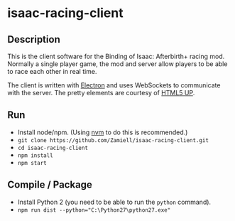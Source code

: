 isaac-racing-client
===================

Description
-----------

This is the client software for the Binding of Isaac: Afterbirth+ racing mod. Normally a single player game, the mod and server allow players to be able to race each other in real time.

The client is written with [Electron](http://electron.atom.io/) and uses WebSockets to communicate with the server. The pretty elements are courtesy of [HTML5 UP](https://html5up.net/).



Run
---

* Install node/npm. (Using [nvm](https://github.com/creationix/nvm) to do this is recommended.)
* `git clone https://github.com/Zamiell/isaac-racing-client.git`
* `cd isaac-racing-client`
* `npm install`
* `npm start`



Compile / Package
-----------------

* Install Python 2 (you need to be able to run the `python` command).
* `npm run dist --python="C:\Python27\python27.exe"`
